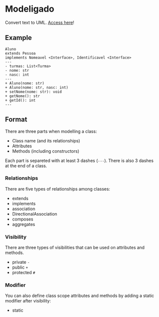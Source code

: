 # Modeligado

Convert text to UML. [Access here](https://matheusgr.github.io/modeligado/edit.html)!

## Example

```
Aluno
extends Pessoa
implements Nomeavel <Interface>, Identificavel <Interface>
---
- turmas: List<Turma>
- nome: str
- nasc: int
---
+ Aluno(nome: str)
+ Aluno(nome: str, nasc: int)
+ setNome(nome: str): void
+ getNome(): str
+ getId(): int
---
```

## Format

There are three parts when modelling a class:

* Class name (and its relationships)
* Attributes
* Methods (including constructors)

Each part is separeted with at least 3 dashes (`---`). There is also 3 dashes at the end of a class.

### Relationships 

There are five types of relationships among classes:

* extends
* implements
* association
* DirectionalAssociation
* composes
* aggregates

### Visibility
There are three types of visibilities that can be used on attributes and methods.

* private ```-```
* public ```+```
* protected ```#```

### Modifier
You can also define class scope attributes and methods by adding a static modifier after visibility:

* static
